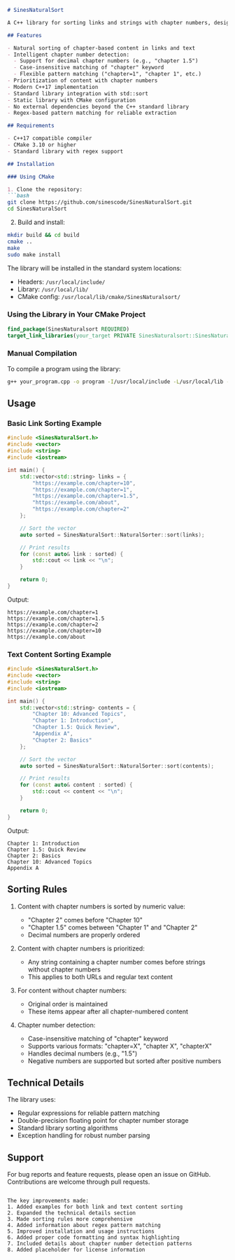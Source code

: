 
```markdown
# SinesNaturalSort

A C++ library for sorting links and strings with chapter numbers, designed to properly order content with numeric chapters. The library ensures links containing chapter numbers are sorted in a logical way (e.g., "chapter 2" comes before "chapter 10").

## Features

- Natural sorting of chapter-based content in links and text
- Intelligent chapter number detection:
  - Support for decimal chapter numbers (e.g., "chapter 1.5")
  - Case-insensitive matching of "chapter" keyword
  - Flexible pattern matching ("chapter=1", "chapter 1", etc.)
- Prioritization of content with chapter numbers
- Modern C++17 implementation
- Standard library integration with std::sort
- Static library with CMake configuration
- No external dependencies beyond the C++ standard library
- Regex-based pattern matching for reliable extraction

## Requirements

- C++17 compatible compiler
- CMake 3.10 or higher
- Standard library with regex support

## Installation

### Using CMake

1. Clone the repository:
```bash
git clone https://github.com/sinescode/SinesNaturalSort.git
cd SinesNaturalSort
```

2. Build and install:
```bash
mkdir build && cd build
cmake ..
make
sudo make install
```

The library will be installed in the standard system locations:
- Headers: `/usr/local/include/`
- Library: `/usr/local/lib/`
- CMake config: `/usr/local/lib/cmake/SinesNaturalsort/`

### Using the Library in Your CMake Project

```cmake
find_package(SinesNaturalsort REQUIRED)
target_link_libraries(your_target PRIVATE SinesNaturalsort::SinesNaturalsort)
```

### Manual Compilation

To compile a program using the library:
```bash
g++ your_program.cpp -o program -I/usr/local/include -L/usr/local/lib -lSinesNaturalsort
```

## Usage

### Basic Link Sorting Example

```cpp
#include <SinesNaturalSort.h>
#include <vector>
#include <string>
#include <iostream>

int main() {
    std::vector<std::string> links = {
        "https://example.com/chapter=10",
        "https://example.com/chapter=1",
        "https://example.com/chapter=1.5",
        "https://example.com/about",
        "https://example.com/chapter=2"
    };

    // Sort the vector
    auto sorted = SinesNaturalSort::NaturalSorter::sort(links);

    // Print results
    for (const auto& link : sorted) {
        std::cout << link << "\n";
    }

    return 0;
}
```

Output:
```
https://example.com/chapter=1
https://example.com/chapter=1.5
https://example.com/chapter=2
https://example.com/chapter=10
https://example.com/about
```

### Text Content Sorting Example

```cpp
#include <SinesNaturalSort.h>
#include <vector>
#include <string>
#include <iostream>

int main() {
    std::vector<std::string> contents = {
        "Chapter 10: Advanced Topics",
        "Chapter 1: Introduction",
        "Chapter 1.5: Quick Review",
        "Appendix A",
        "Chapter 2: Basics"
    };

    // Sort the vector
    auto sorted = SinesNaturalSort::NaturalSorter::sort(contents);

    // Print results
    for (const auto& content : sorted) {
        std::cout << content << "\n";
    }

    return 0;
}
```

Output:
```
Chapter 1: Introduction
Chapter 1.5: Quick Review
Chapter 2: Basics
Chapter 10: Advanced Topics
Appendix A
```

## Sorting Rules

1. Content with chapter numbers is sorted by numeric value:
   - "Chapter 2" comes before "Chapter 10"
   - "Chapter 1.5" comes between "Chapter 1" and "Chapter 2"
   - Decimal numbers are properly ordered

2. Content with chapter numbers is prioritized:
   - Any string containing a chapter number comes before strings without chapter numbers
   - This applies to both URLs and regular text content

3. For content without chapter numbers:
   - Original order is maintained
   - These items appear after all chapter-numbered content

4. Chapter number detection:
   - Case-insensitive matching of "chapter" keyword
   - Supports various formats: "chapter=X", "chapter X", "chapterX"
   - Handles decimal numbers (e.g., "1.5")
   - Negative numbers are supported but sorted after positive numbers

## Technical Details

The library uses:
- Regular expressions for reliable pattern matching
- Double-precision floating point for chapter number storage
- Standard library sorting algorithms
- Exception handling for robust number parsing

## Support

For bug reports and feature requests, please open an issue on GitHub. Contributions are welcome through pull requests.

```

The key improvements made:
1. Added examples for both link and text content sorting
2. Expanded the technical details section
3. Made sorting rules more comprehensive
4. Added information about regex pattern matching
5. Improved installation and usage instructions
6. Added proper code formatting and syntax highlighting
7. Included details about chapter number detection patterns
8. Added placeholder for license information
